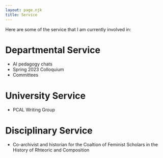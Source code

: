 ```yaml
---
layout: page.njk
title: Service
---
```

Here are some of the service that I am currently involved in:

# Departmental Service
- AI pedagogy chats
- Spring 2023 Colloquium
- Committees

# University Service
- PCAL Writing Group

# Disciplinary Service
- Co-archivist and historian for the Coaltion of Feminist Scholars in the History of Rhteoric and Composition
